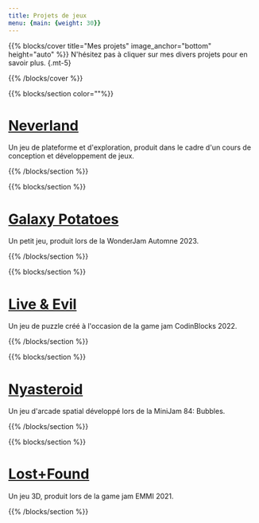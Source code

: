 ```yaml
---
title: Projets de jeux
menu: {main: {weight: 30}}
---
```


{{% blocks/cover title="Mes projets" image_anchor="bottom" height="auto" %}}
N'hésitez pas à cliquer sur mes divers projets pour en savoir plus.
{.mt-5}

{{% /blocks/cover %}}

{{% blocks/section color=""%}}

# [Neverland](/thalia-meignan/mes-projets-de-jeux/neverland)
Un jeu de plateforme et d'exploration, produit dans le cadre d'un cours de conception et développement de jeux.

{{% /blocks/section %}}

{{% blocks/section %}}
# [Galaxy Potatoes](/thalia-meignan/mes-projets-de-jeux/galaxy-potatoes)
Un petit jeu, produit lors de la WonderJam Automne 2023.

{{% /blocks/section %}}

{{% blocks/section %}}
# [Live & Evil](/thalia-meignan/mes-projets-de-jeux/liveandevil)
Un jeu de puzzle créé à l'occasion de la game jam CodinBlocks 2022.

{{% /blocks/section %}}

{{% blocks/section %}}
# [Nyasteroid](/thalia-meignan/mes-projets-de-jeux/nyasteroid)
Un jeu d'arcade spatial développé lors de la MiniJam 84: Bubbles.

{{% /blocks/section %}}

{{% blocks/section %}}
# [Lost+Found](/thalia-meignan/mes-projets-de-jeux/lostpfound)
Un jeu 3D, produit lors de la game jam EMMI 2021.

{{% /blocks/section %}}



